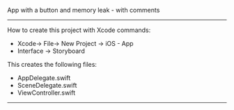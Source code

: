App with a button and memory leak - with comments

- - - -

How to create this project with Xcode commands:

* Xcode-> File-> New Project -> iOS - App
* Interface -> Storyboard

This creates the following files:

* AppDelegate.swift
* SceneDelegate.swift
* ViewController.swift

- - - -
